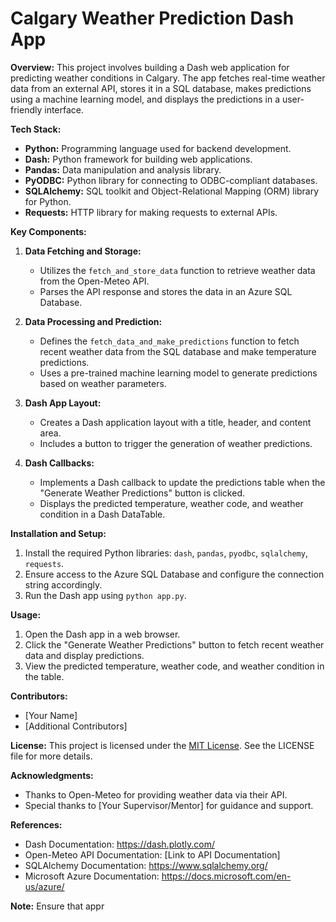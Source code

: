 # Calgary Weather Prediction Dash App

**Overview:**
This project involves building a Dash web application for predicting weather conditions in Calgary. The app fetches real-time weather data from an external API, stores it in a SQL database, makes predictions using a machine learning model, and displays the predictions in a user-friendly interface.

**Tech Stack:**
- **Python:** Programming language used for backend development.
- **Dash:** Python framework for building web applications.
- **Pandas:** Data manipulation and analysis library.
- **PyODBC:** Python library for connecting to ODBC-compliant databases.
- **SQLAlchemy:** SQL toolkit and Object-Relational Mapping (ORM) library for Python.
- **Requests:** HTTP library for making requests to external APIs.

**Key Components:**
1. **Data Fetching and Storage:**
   - Utilizes the `fetch_and_store_data` function to retrieve weather data from the Open-Meteo API.
   - Parses the API response and stores the data in an Azure SQL Database.

2. **Data Processing and Prediction:**
   - Defines the `fetch_data_and_make_predictions` function to fetch recent weather data from the SQL database and make temperature predictions.
   - Uses a pre-trained machine learning model to generate predictions based on weather parameters.

3. **Dash App Layout:**
   - Creates a Dash application layout with a title, header, and content area.
   - Includes a button to trigger the generation of weather predictions.

4. **Dash Callbacks:**
   - Implements a Dash callback to update the predictions table when the "Generate Weather Predictions" button is clicked.
   - Displays the predicted temperature, weather code, and weather condition in a Dash DataTable.

**Installation and Setup:**
1. Install the required Python libraries: `dash`, `pandas`, `pyodbc`, `sqlalchemy`, `requests`.
2. Ensure access to the Azure SQL Database and configure the connection string accordingly.
3. Run the Dash app using `python app.py`.

**Usage:**
1. Open the Dash app in a web browser.
2. Click the "Generate Weather Predictions" button to fetch recent weather data and display predictions.
3. View the predicted temperature, weather code, and weather condition in the table.

**Contributors:**
- [Your Name]
- [Additional Contributors]

**License:**
This project is licensed under the [MIT License](https://opensource.org/licenses/MIT). See the LICENSE file for more details.

**Acknowledgments:**
- Thanks to Open-Meteo for providing weather data via their API.
- Special thanks to [Your Supervisor/Mentor] for guidance and support.

**References:**
- Dash Documentation: https://dash.plotly.com/
- Open-Meteo API Documentation: [Link to API Documentation]
- SQLAlchemy Documentation: https://www.sqlalchemy.org/
- Microsoft Azure Documentation: https://docs.microsoft.com/en-us/azure/

**Note:**
Ensure that appr
